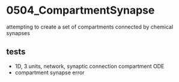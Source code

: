 # 0504_CompartmentSynapse

attempting to create a set of compartments connected by chemical synapses

## tests

- 1D, 3 units, network, synaptic connection compartment ODE
- compartment synapse error
